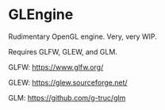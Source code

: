 # GLEngine

Rudimentary OpenGL engine. Very, very WIP.

Requires GLFW, GLEW, and GLM.

GLFW: https://www.glfw.org/

GLEW: https://glew.sourceforge.net/

GLM: https://github.com/g-truc/glm
